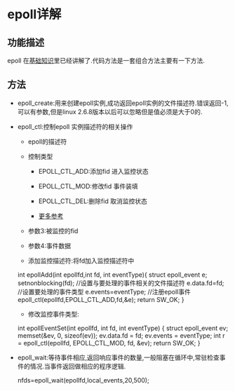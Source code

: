 # epoll详解

## 功能描述

epoll 在[基础知识](../append/F3_基础知识.md)里已经讲解了.代码方法是一套组合方法主要有一下方法.

## 方法

* epoll_create:用来创建epoll实例,成功返回epoll实例的文件描述符.错误返回-1,可以有参数,但是linux 2.6.8版本以后可以忽略但是值必须是大于0的.

* epoll_ctl:控制epoll 实例描述符的相关操作

    * epoll的描述符

    * 控制类型

        * EPOLL_CTL_ADD:添加fid 进入监控状态

        * EPOLL_CTL_MOD:修改fid 事件装填

        * EPOLL_CTL_DEL:删除fid 取消监控状态

        * [更多参考](http://man7.org/linux/man-pages/man2/epoll_ctl.2.html)

    * 参数3:被监控的fid

    * 参数4:事件数据

    * 添加监控描述符:将fd加入监控描述符中

    int epollAdd(int epollfd,int fd, int eventType){
        struct epoll_event e;
        setnonblocking(fd);
        //设置与要处理的事件相关的文件描述符
        e.data.fd=fd;
        //设置要处理的事件类型
        e.events=eventType;
        //注册epoll事件
        epoll_ctl(epollfd,EPOLL_CTL_ADD,fd,&e);
        return SW_OK;
    }

    * 修改监控事件类型:

    int epollEventSet(int epollfd, int fd, int eventType) {
        struct epoll_event ev;
        memset(&ev, 0, sizeof(ev));
        ev.data.fd = fd;
        ev.events = eventType;
        int r = epoll_ctl(epollfd, EPOLL_CTL_MOD, fd, &ev);
        return SW_OK;
    }

* epoll_wait:等待事件相应,返回响应事件的数量,一般阻塞在循环中,常驻检查事件的情况.当事件返回做相应的程序逻辑.

    nfds=epoll_wait(epollfd,local_events,20,500);

